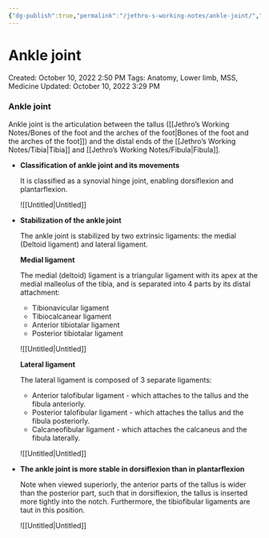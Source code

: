 ```yaml
---
{"dg-publish":true,"permalink":"/jethro-s-working-notes/ankle-joint/","dgPassFrontmatter":true}
---
```



# Ankle joint

Created: October 10, 2022 2:50 PM
Tags: Anatomy, Lower limb, MSS, Medicine
Updated: October 10, 2022 3:29 PM

### Ankle joint

Ankle joint is the articulation between the tallus ([[Jethro’s Working Notes/Bones of the foot and the arches of the foot\|Bones of the foot and the arches of the foot]]) and the distal ends of the [[Jethro’s Working Notes/Tibia\|Tibia]] and [[Jethro’s Working Notes/Fibula\|Fibula]].

- **Classification of ankle joint and its movements**
    
    It is classified as a synovial hinge joint, enabling dorsiflexion and plantarflexion.
    
    ![[Untitled\|Untitled]]
    
- **Stabilization of the ankle joint**
    
    The ankle joint is stabilized by two extrinsic ligaments: the medial (Deltoid ligament) and lateral ligament.
    
    **Medial ligament**
    
    The medial (deltoid) ligament is a triangular ligament with its apex at the medial malleolus of the tibia, and is separated into 4 parts by its distal attachment:
    
    - Tibionavicular ligament
    - Tibiocalcanear ligament
    - Anterior tibiotalar ligament
    - Posterior tibiotalar ligament
    
    ![[Untitled\|Untitled]]
    
    **Lateral ligament**
    
    The lateral ligament is composed of 3 separate ligaments:
    
    - Anterior talofibular ligament - which attaches to the tallus and the fibula anteriorly.
    - Posterior talofibular ligament - which attaches the tallus and the fibula posteriorly.
    - Calcaneofibular ligament - which attaches the calcaneus and the fibula laterally.
    
    ![[Untitled\|Untitled]]
    
- **The ankle joint is more stable in dorsiflexion than in plantarflexion**
    
    Note when viewed superiorly, the anterior parts of the tallus is wider than the posterior part, such that in dorsiflexion, the tallus is inserted more tightly into the notch. Furthermore, the tibiofibular ligaments are taut in this position.
    
    ![[Untitled\|Untitled]]